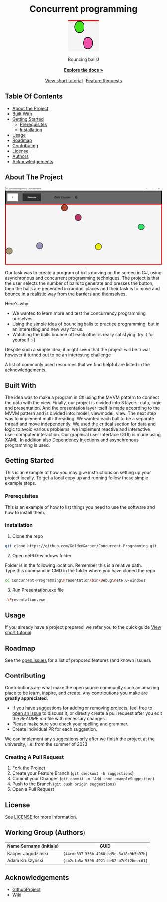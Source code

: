 <p align="center">
  <h1 align="center">Concurrent programming</h1>
  
  <p align="center"><img src="images/image_2.png" alt="Logo" width="100" height="100"></p>
  
  
  <p align="center">
    Bouncing balls!
  <br/>
  <br/>
  <a href="https://github.com/GoldenKacper/Concurrent-Programming"><strong>Explore the docs »</strong></a>
  <br/>
  <br/>
  <a href="https://raw.githubusercontent.com/GoldenKacper/Concurrent-Programming/main/videos/tutorial.mp4">View short tutorial</a>
  .
  <a href="https://github.com/GoldenKacper/Concurrent-Programming/tree/main/featureRequest">Feature Requests</a>
  </p>
</p> 

## Table Of Contents

* [About the Project](#about-the-project)
* [Built With](#built-with)
* [Getting Started](#getting-started)
  * [Prerequisites](#prerequisites)
  * [Installation](#installation)
* [Usage](#usage)
* [Roadmap](#roadmap)
* [Contributing](#contributing)
* [License](#license)
* [Authors](#working-group-authors)
* [Acknowledgements](#acknowledgements)

## About The Project

![Screen Shot](images/image_1.png)

Our task was to create a program of balls moving on the screen in C#, using asynchronous and concurrent programming techniques.
The project is that the user selects the number of balls to generate and presses the button, then the balls are generated in random places and their task is to move and bounce in a realistic way from the barriers and themselves.

Here's why:

* We wanted to learn more and test the concurrency programming ourselves.
* Using the simple idea of bouncing balls to practice programming, but in an interesting and new way for us.
* Watching the balls bounce off each other is really satisfying: try it for yourself ;-)

Despite such a simple idea, it might seem that the project will be trivial, however it turned out to be an interesting challenge

A list of commonly used resources that we find helpful are listed in the acknowledgements.

## Built With

The idea was to make a program in C# using the MVVM pattern to connect the data with the view. Finally, our project is divided into 3 layers: data, logic and presentation. And the presentation layer itself is made according to the MVVM pattern and is divided into: model, viewmodel, view. The next step was to implement multi-threading. We wanted each ball to be a separate thread and move independently. We used the critical section for data and logic to avoid various problems. we implement reactive and interactive user-computer interaction. Our graphical user interface (GUI) is made using XAML. In addition also Dependency Injections and asynchronous programming is used.

## Getting Started

This is an example of how you may give instructions on setting up your project locally.
To get a local copy up and running follow these simple example steps.

### Prerequisites

This is an example of how to list things you need to use the software and how to install them.

### Installation

1. Clone the repo

```sh
git clone https://github.com/GoldenKacper/Concurrent-Programming.git
```

2. Open net6.0-windows folder

 Folder is in the following location. Remember this is a relative path.
 <br/>
 Type this command in CMD in the folder where you have cloned the repo. 
 
 ```sh
cd Concurrent-Programming\Presentation\bin\Debug\net6.0-windows
```

3. Run Presentation.exe file

``` sh
.\Presentation.exe
```

## Usage

If you already have a project prepared, we refer you to the quick guide
<a href="https://raw.githubusercontent.com/GoldenKacper/Concurrent-Programming/main/videos/tutorial.mp4">View short tutorial</a>


## Roadmap

See the [open issues](https://github.com/GoldenKacper/Concurrent-Programming/issues) for a list of proposed features (and known issues).

## Contributing

Contributions are what make the open source community such an amazing place to be learn, inspire, and create. Any contributions you make are **greatly appreciated**.
* If you have suggestions for adding or removing projects, feel free to [open an issue](https://github.com/GoldenKacper/Concurrent-Programming/issues/new) to discuss it, or directly create a pull request after you edit the *README.md* file with necessary changes.
* Please make sure you check your spelling and grammar.
* Create individual PR for each suggestion.

We can implement any suggestions only after we finish the project at the university, i.e. from the summer of 2023

### Creating A Pull Request

1. Fork the Project
2. Create your Feature Branch (`git checkout -b suggestions`)
3. Commit your Changes (`git commit -m 'Add some exampleSuggestion`)
4. Push to the Branch (`git push origin suggestions`)
5. Open a Pull Request

## License

See [LICENSE](https://github.com/GoldenKacper/Concurrent-Programming/blob/main/LICENSE.md) for more information.

## Working Group (Authors)

| Name Surname (initials) | GUID                                     |
| ----------------------- | ---------------------------------------- |
| Kacper Jagodziński      | `{44cde337-333b-4960-bd5c-8a18c9b5b97b}` |
| Adam Kruszyński         | `{cb2cfa5a-5396-4921-be82-b7c9f2beec61}` |

## Acknowledgements

* [GithubProject](https://github.com/mpostol/TP)
* [Wiki](https://en.wikipedia.org/wiki/Elastic_collision)
